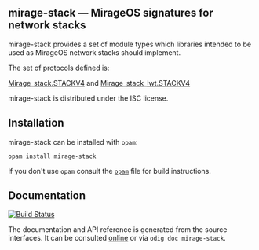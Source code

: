 ## mirage-stack — MirageOS signatures for network stacks

mirage-stack provides a set of module types which libraries intended to be used as MirageOS network stacks should implement.

The set of protocols defined is:

[Mirage_stack.STACKV4](stackv4) and [Mirage_stack_lwt.STACKV4](stackv4-lwt)

mirage-stack is distributed under the ISC license.

[stackv4]: http://docs.mirage.io/mirage-stack/Mirage_stack/module-type-V4/index.html
[stackv4-lwt]: http://docs.mirage.io/mirage-stack-lwt/Mirage_stack_lwt/module-type-V4/index.html

## Installation

mirage-stack can be installed with `opam`:

    opam install mirage-stack

If you don't use `opam` consult the [`opam`](opam) file for build
instructions.

## Documentation

[![Build Status](https://travis-ci.org/mirage/mirage-stack.svg?branch=v1.1.0)](https://travis-ci.org/mirage/mirage-stack)

The documentation and API reference is generated from the source
interfaces. It can be consulted [online][doc] or via `odig doc
mirage-stack`.

[doc]: http://docs.mirage.io/index.html#package-mirage-stack
